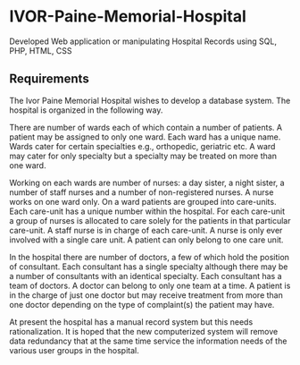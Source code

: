 # IVOR-Paine-Memorial-Hospital
Developed Web application or manipulating Hospital Records using SQL, PHP, HTML,  CSS

## Requirements
The Ivor Paine Memorial Hospital wishes to develop a database system. The hospital is organized in the following way.

There are number of wards each of which contain a number of patients. A patient may be assigned to only one ward. Each ward has a unique name. Wards cater for certain specialties e.g., orthopedic, geriatric etc. A ward may cater for only specialty but a specialty may be treated on more than one ward.

Working on each wards are number of nurses: a day sister, a night sister, a number of staff nurses and a number of non-registered nurses. A nurse works on one ward only. On a ward patients are grouped into care-units. Each care-unit has a unique number within the hospital. For each care-unit a group of nurses is allocated to care solely for the patients in that particular care-unit. A staff nurse is in charge of each care-unit. A nurse is only ever involved with a single care unit. A patient can only belong to one care unit.

In the hospital there are number of doctors, a few of which hold the position of consultant. Each consultant has a single specialty although there may be a number of consultants with an identical specialty. Each consultant has a team of doctors. A doctor can belong to only one team at a time. A patient is in the charge of just one doctor but may receive treatment from more than one doctor depending on the type of complaint(s) the patient may have.

At present the hospital has a manual record system but this needs rationalization. It is hoped that the new computerized system will remove data redundancy that at the same time service the information needs of the various user groups in the hospital.

